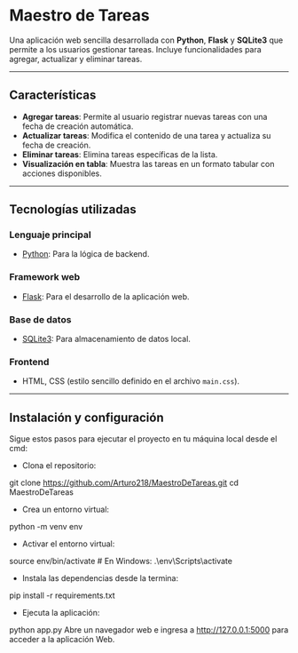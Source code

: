 # Maestro de Tareas

Una aplicación web sencilla desarrollada con **Python**, **Flask** y **SQLite3** que permite a los usuarios gestionar tareas. Incluye funcionalidades para agregar, actualizar y eliminar tareas.

---

## Características

- **Agregar tareas**: Permite al usuario registrar nuevas tareas con una fecha de creación automática.
- **Actualizar tareas**: Modifica el contenido de una tarea y actualiza su fecha de creación.
- **Eliminar tareas**: Elimina tareas específicas de la lista.
- **Visualización en tabla**: Muestra las tareas en un formato tabular con acciones disponibles.

---

## Tecnologías utilizadas

### **Lenguaje principal**
- [Python](https://www.python.org): Para la lógica de backend.

### **Framework web**
- [Flask](https://flask.palletsprojects.com): Para el desarrollo de la aplicación web.

### **Base de datos**
- [SQLite3](https://www.sqlite.org): Para almacenamiento de datos local.

### **Frontend**
- HTML, CSS (estilo sencillo definido en el archivo `main.css`).

---

## Instalación y configuración

Sigue estos pasos para ejecutar el proyecto en tu máquina local desde el cmd:

- Clona el repositorio:

git clone https://github.com/Arturo218/MaestroDeTareas.git
cd MaestroDeTareas

- Crea un entorno virtual:

python -m venv env

- Activar el entorno virtual:

source env/bin/activate  # En Windows: .\env\Scripts\activate

- Instala las dependencias desde la termina:

pip install -r requirements.txt

- Ejecuta la aplicación:

python app.py
Abre un navegador web e ingresa a http://127.0.0.1:5000 para acceder a la aplicación Web.